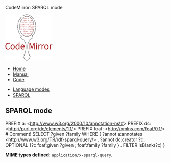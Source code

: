CodeMirror: SPARQL mode

[<img src="../../doc/logo.png" id="logo" />](http://codemirror.net)

-   [Home](../../index.html)
-   [Manual](../../doc/manual.html)
-   [Code](https://github.com/marijnh/codemirror)

<!-- -->

-   [Language modes](../index.html)
-   <a href="#" class="active">SPARQL</a>

SPARQL mode
-----------

PREFIX a: &lt;http://www.w3.org/2000/10/annotation-ns\#&gt; PREFIX dc: &lt;http://purl.org/dc/elements/1.1/&gt; PREFIX foaf: &lt;http://xmlns.com/foaf/0.1/&gt; \# Comment! SELECT ?given ?family WHERE { ?annot a:annotates &lt;http://www.w3.org/TR/rdf-sparql-query/&gt; . ?annot dc:creator ?c . OPTIONAL {?c foaf:given ?given ; foaf:family ?family } . FILTER isBlank(?c) }

**MIME types defined:** `application/x-sparql-query`.
